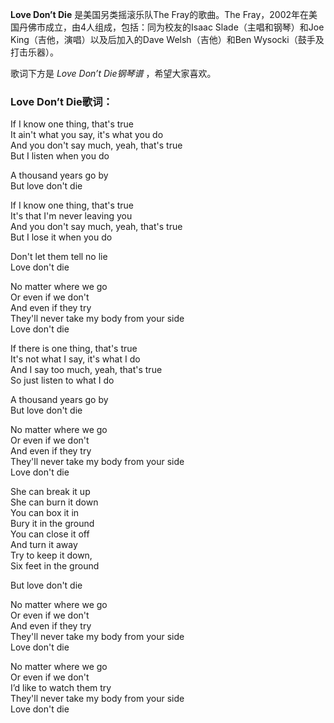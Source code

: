 

**Love Don’t Die** 是美国另类摇滚乐队The Fray的歌曲。The
Fray，2002年在美国丹佛市成立，由4人组成，包括：同为校友的Isaac Slade（主唱和钢琴）和Joe King（吉他，演唱）以及后加入的Dave
Welsh（吉他）和Ben Wysocki（鼓手及打击乐器）。

  
歌词下方是 _Love Don’t Die钢琴谱_ ，希望大家喜欢。

### Love Don’t Die歌词：

If I know one thing, that's true  
It ain't what you say, it's what you do  
And you don't say much, yeah, that's true  
But I listen when you do

A thousand years go by  
But love don't die

If I know one thing, that's true  
It's that I'm never leaving you  
And you don't say much, yeah, that's true  
But I lose it when you do

Don't let them tell no lie  
Love don't die

No matter where we go  
Or even if we don't  
And even if they try  
They'll never take my body from your side  
Love don't die

If there is one thing, that's true  
It's not what I say, it's what I do  
And I say too much, yeah, that's true  
So just listen to what I do

A thousand years go by  
But love don't die

No matter where we go  
Or even if we don't  
And even if they try  
They'll never take my body from your side  
Love don't die

She can break it up  
She can burn it down  
You can box it in  
Bury it in the ground  
You can close it off  
And turn it away  
Try to keep it down,  
Six feet in the ground

But love don't die

No matter where we go  
Or even if we don't  
And even if they try  
They'll never take my body from your side  
Love don't die

No matter where we go  
Or even if we don't  
I’d like to watch them try  
They'll never take my body from your side  
Love don't die

